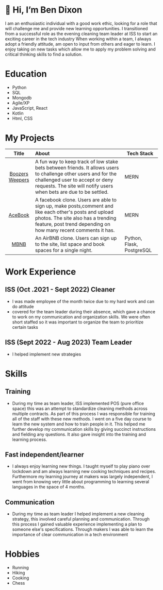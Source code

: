 # 👋 Hi, I’m Ben Dixon
I am an enthusiastic individual with a good work ethic, looking for a role that will challenge me and provide new learning opportunities. I transitioned from a successful role as the evening cleaning team leader at ISS to start an exciting career in the tech industry
 When working within a team, I always adopt a friendly attitude, am open to input from others and eager to learn. I enjoy taking on new tasks which allow me to apply my problem solving and critical thinking skills to find a solution. 

# Education
- Python
- SQL
- Mongodb 
- Agile/XP
- JavaScript, React
- Kotlin
- Html, CSS

# My Projects
| Title  | About | Tech Stack |
| :-------------: | :------------- | ------------- |
|[Boozers Weepers](https://github.com/Catherine-Russell/TeamTavern) | A fun way to keep track of low stake bets between friends. It allows users to challenge other users and for the challenged user to accept or deny requests. The site will notify users when bets are due to be settled.|MERN|
|[AceBook](https://github.com/clairep94/acebook-team-griffins) |A facebook clone. Users are able to sign up, make posts,comment and like each other's posts and upload photos. The site also has a trending feature, post trend depending on how many recent comments it has.|MERN|
|[MBNB](https://github.com/hjtrhodes/makersbnb-python-seed)| An AirBNB clone. Users can sign up to the site, list space and book spaces for a single night.|  Python, Flask, PostgreSQL |

# Work Experience
## ISS (Oct .2021 - Sept 2022) Cleaner
- I was made employee of the month twice due to my hard work and can do attitude 
- covered for the team leader during their absence, which gave a chance to work on my communication and organization skills. We were often short staffed so it was important to organize the team to prioritize certain tasks 


## ISS (Sept 2022 - Aug 2023) Team Leader
 - I helped implement new strategies 

# Skills
## Training
- During my time as team leader, ISS implemented POS (pure office space) this was an attempt to standardize cleaning methods across multiple contracts. As part of this process I was responsible for training all of the staff with these new methods. I went on a five day course to learn the new system and how to train people in it. This helped me further develop my communication skills by giving succinct instructions and fielding any questions. It also gave insight into the training and learning process.

## Fast independent/learner 
- I always enjoy learning new things. I taught myself to play piano over lockdown and am always learning new cooking techniques and recipes. Furthermore my learning journey at makers was largely independent, I went from knowing very little about programming to learning several languages in the space of 4 months.

## Communication
- During my time as team leader I helped implement a new cleaning strategy, this involved careful planning and communication. Through this process I gained valuable experience implementing a plan to someone else's specifications. Through makers I was able to learn the importance of clear communication in a tech environment       


# Hobbies
- Running 
- Hiking
- Cooking
- Chess 



